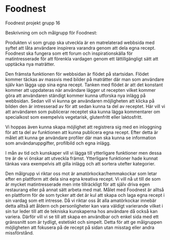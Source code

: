 # Foodnest
Foodnest projekt grupp 16

Beskrivning om och målgrupp för Foodnest:

Produkten vi som grupp ska utveckla är en matrelaterad webbsida med syftet att låta användare inspirera varandra genom att dela egna recept. Foodnest ska fungera som ett forum och inspirationskälla för matintresserade för att förenkla vardagen genom ett lättillgängligt sätt att upptäcka nya maträtter.

Den främsta funktionen för webbsidan är flödet på startsidan. Flödet kommer täckas av massvis med bilder på maträtter där man som användare själv kan lägga upp sina egna recept. Tanken med flödet är att det konstant kommer att uppdateras när användare lägger ut recepten vilket kommer göra att användaren ständigt kommer kunna utforska nya inlägg på webbsidan. Sedan vill vi kunna ge användaren möjligheten att klicka på bilden den är intresserad av för att sedan kunna ta del av receptet. Här vill vi att användaren som publicerar receptet ska kunna lägga kommentarer om specialkost som exempelvis vegetarisk, glutenfritt eller laktosfritt.

Vi hoppas även kunna skapa möjlighet att registrera sig med en inloggning för att ta del av funktionen att kunna publicera egna recept. Efter detta är målet att kunna ge användare profiler där man ska kunna se information som användaruppgifter, profilbild och egna inlägg.

I mån av tid och kunskaper vill vi lägga till ytterligare funktioner men dessa tre är de vi önskar att utveckla främst. Ytterligare funktioner hade kunnat tänkas vara exempelvis att gilla inlägg och att sortera utefter kategorier.

Den målgrupp vi riktar oss mot är amatörkockar/hemmakockar som letar efter en plattform att dela sina egna kreativa recept. Vi vill nå ut till de som är mycket matintresserade men inte tillräckligt för att själv driva egen restaurang eller på annat sätt arbeta med mat. Målet med Foodnest är alltså en plattform för de som tycker att det är kul att skapa och laga egna recept i sin vardag som ett intresse. Då vi riktar oss åt alla amatörkockar innebär detta alltså att åldern och personligheter kan vara väldigt varierande vilket i sin tur leder till att de tekniska kunskaperna hos användare då också kan variera. Därför vill vi se till att skapa en användbar och enkel sida med ett gränssnitt som är tydligt, estetiskt och simpelt. Detta för att ge målgruppen möjligheten att fokusera på de recept på sidan utan misstag eller andra missförstånd.
